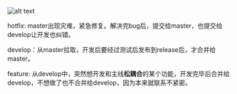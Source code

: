 ![alt text](https://cdn.jsdelivr.net/gh/sword4869/pic1@main/images/202406231906094.png)

hotfix: master出现灾难，紧急修复。解决完bug后，提交给master，也提交给develop让开发也纠错。

develop：从master拉取，开发后要经过测试后发布到release后，才合并给master。

feature: 从develop中，突然想开发和主线**松耦合**的某个功能，开发完毕后合并给develop，不想做了也不合并给develop，因为本来就联系不紧密。